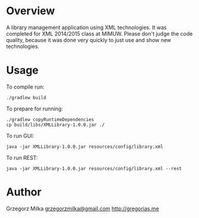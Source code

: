 Overview
========

A library management application using XML technologies. It was completed for
XML 2014/2015 class at MIMUW. Please don't judge the code quality, because it
was done very quickly to just use and show new technologies.

Usage
=====
To compile run: 

    ./gradlew build

To prepare for running:

    ./gradlew copyRuntimeDependencies
    cp build/libs/XMLLibrary-1.0.0.jar ./

To run GUI:

    java -jar XMLLibrary-1.0.0.jar resources/config/library.xml

To run REST:

    java -jar XMLLibrary-1.0.0.jar resources/config/library.xml --rest

Author
======

Grzegorz Milka
grzegorzmilka@gmail.com
http://gregorias.me
